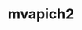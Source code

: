 ---
title: "mvapich2"
layout: cache
categories: [package, develop]
meta: {"versions": ["2.3.7", "2.3.7-1"], "compilers": ["gcc@=7.3.1", "gcc@=7.5.0"], "oss": ["amzn2", "ubuntu18.04"], "platforms": ["linux"], "targets": ["ivybridge", "x86_64", "x86_64_v3"], "stacks": ["ml-linux-x86_64-rocm", "radiuss", "root"], "num_specs": 71, "num_specs_by_stack": {"root": 71, "ml-linux-x86_64-rocm": 4, "radiuss": 61}}
spec_details: [{"hash": "uergfnvrpah6cvix33mumsnvdb5s2klm", "compiler": "gcc@=7.3.1", "versions": ["2.3.7"], "os": "amzn2", "platform": "linux", "target": "ivybridge", "variants": ["~alloca", "build_system=autotools", "ch3_rank_bits=32", "~cuda", "~debug", "fabrics=mrail", "file_systems=auto", "process_managers=auto", "+regcache", "threads=multiple", "+wrapperrpath"], "stacks": ["root"], "size": "-", "tarball": "https://binaries.spack.io/develop/build_cache/linux-amzn2-ivybridge/gcc-7.3.1/mvapich2-2.3.7/linux-amzn2-ivybridge-gcc-7.3.1-mvapich2-2.3.7-uergfnvrpah6cvix33mumsnvdb5s2klm.spack"}, {"hash": "7o5ypndqat2ze75mcb6q35ba2xvftl7l", "compiler": "gcc@=7.3.1", "versions": ["2.3.7"], "os": "amzn2", "platform": "linux", "target": "ivybridge", "variants": ["~alloca", "build_system=autotools", "ch3_rank_bits=32", "~cuda", "~debug", "fabrics=mrail", "file_systems=auto", "process_managers=auto", "+regcache", "threads=multiple", "+wrapperrpath"], "stacks": ["root"], "size": "-", "tarball": "https://binaries.spack.io/develop/build_cache/linux-amzn2-ivybridge/gcc-7.3.1/mvapich2-2.3.7/linux-amzn2-ivybridge-gcc-7.3.1-mvapich2-2.3.7-7o5ypndqat2ze75mcb6q35ba2xvftl7l.spack"}, {"hash": "m3fvsgqdaossvoylgxwcold5xlu3ln72", "compiler": "gcc@=7.3.1", "versions": ["2.3.7"], "os": "amzn2", "platform": "linux", "target": "x86_64_v3", "variants": ["~alloca", "ch3_rank_bits=32", "~cuda", "~debug", "fabrics=mrail", "file_systems=auto", "process_managers=auto", "+regcache", "threads=multiple", "+wrapperrpath"], "stacks": ["root"], "size": "-", "tarball": "https://binaries.spack.io/develop/build_cache/linux-amzn2-x86_64_v3/gcc-7.3.1/mvapich2-2.3.7/linux-amzn2-x86_64_v3-gcc-7.3.1-mvapich2-2.3.7-m3fvsgqdaossvoylgxwcold5xlu3ln72.spack"}, {"hash": "5jgn47g47bby5fx2lghv2gynjbtp7adn", "compiler": "gcc@=7.3.1", "versions": ["2.3.7"], "os": "amzn2", "platform": "linux", "target": "x86_64_v3", "variants": ["~alloca", "build_system=autotools", "ch3_rank_bits=32", "~cuda", "~debug", "fabrics=mrail", "file_systems=auto", "process_managers=auto", "+regcache", "threads=multiple", "+wrapperrpath"], "stacks": ["root"], "size": "-", "tarball": "https://binaries.spack.io/develop/build_cache/linux-amzn2-x86_64_v3/gcc-7.3.1/mvapich2-2.3.7/linux-amzn2-x86_64_v3-gcc-7.3.1-mvapich2-2.3.7-5jgn47g47bby5fx2lghv2gynjbtp7adn.spack"}, {"hash": "2gnaw6lxgbk6e3kiu32svzkf56nqa7gh", "compiler": "gcc@=7.3.1", "versions": ["2.3.7"], "os": "amzn2", "platform": "linux", "target": "x86_64_v3", "variants": ["~alloca", "build_system=autotools", "ch3_rank_bits=32", "~cuda", "~debug", "fabrics=mrail", "file_systems=auto", "~hwlocv2", "process_managers=auto", "+regcache", "threads=multiple", "+wrapperrpath"], "stacks": ["ml-linux-x86_64-rocm", "root"], "size": "-", "tarball": "https://binaries.spack.io/develop/build_cache/linux-amzn2-x86_64_v3/gcc-7.3.1/mvapich2-2.3.7/linux-amzn2-x86_64_v3-gcc-7.3.1-mvapich2-2.3.7-2gnaw6lxgbk6e3kiu32svzkf56nqa7gh.spack"}, {"hash": "57ow4xggpmnivsk62zqgsoxdwbjqlvzf", "compiler": "gcc@=7.3.1", "versions": ["2.3.7"], "os": "amzn2", "platform": "linux", "target": "x86_64_v3", "variants": ["~alloca", "build_system=autotools", "ch3_rank_bits=32", "~cuda", "~debug", "fabrics=mrail", "file_systems=auto", "process_managers=auto", "+regcache", "threads=multiple", "+wrapperrpath"], "stacks": ["ml-linux-x86_64-rocm", "root"], "size": "-", "tarball": "https://binaries.spack.io/develop/build_cache/linux-amzn2-x86_64_v3/gcc-7.3.1/mvapich2-2.3.7/linux-amzn2-x86_64_v3-gcc-7.3.1-mvapich2-2.3.7-57ow4xggpmnivsk62zqgsoxdwbjqlvzf.spack"}, {"hash": "v6ibvugtjn3jzgr6galf7pmueltv2yg4", "compiler": "gcc@=7.3.1", "versions": ["2.3.7"], "os": "amzn2", "platform": "linux", "target": "x86_64_v3", "variants": ["~alloca", "build_system=autotools", "ch3_rank_bits=32", "~cuda", "~debug", "fabrics=mrail", "file_systems=auto", "process_managers=auto", "+regcache", "threads=multiple", "+wrapperrpath"], "stacks": ["ml-linux-x86_64-rocm", "root"], "size": "-", "tarball": "https://binaries.spack.io/develop/build_cache/linux-amzn2-x86_64_v3/gcc-7.3.1/mvapich2-2.3.7/linux-amzn2-x86_64_v3-gcc-7.3.1-mvapich2-2.3.7-v6ibvugtjn3jzgr6galf7pmueltv2yg4.spack"}, {"hash": "xqkmgrd37ginl42qtoxxg7vlmcfdgl3z", "compiler": "gcc@=7.3.1", "versions": ["2.3.7"], "os": "amzn2", "platform": "linux", "target": "x86_64_v3", "variants": ["~alloca", "build_system=autotools", "ch3_rank_bits=32", "~cuda", "~debug", "fabrics=mrail", "file_systems=auto", "process_managers=auto", "+regcache", "threads=multiple", "+wrapperrpath"], "stacks": ["root"], "size": "-", "tarball": "https://binaries.spack.io/develop/build_cache/linux-amzn2-x86_64_v3/gcc-7.3.1/mvapich2-2.3.7/linux-amzn2-x86_64_v3-gcc-7.3.1-mvapich2-2.3.7-xqkmgrd37ginl42qtoxxg7vlmcfdgl3z.spack"}, {"hash": "ex7udibz42gdin4q3vfcoj7gllhhydll", "compiler": "gcc@=7.3.1", "versions": ["2.3.7"], "os": "amzn2", "platform": "linux", "target": "x86_64_v3", "variants": ["~alloca", "build_system=autotools", "ch3_rank_bits=32", "~cuda", "~debug", "fabrics=mrail", "file_systems=auto", "process_managers=auto", "+regcache", "threads=multiple", "+wrapperrpath"], "stacks": ["ml-linux-x86_64-rocm", "root"], "size": "-", "tarball": "https://binaries.spack.io/develop/build_cache/linux-amzn2-x86_64_v3/gcc-7.3.1/mvapich2-2.3.7/linux-amzn2-x86_64_v3-gcc-7.3.1-mvapich2-2.3.7-ex7udibz42gdin4q3vfcoj7gllhhydll.spack"}, {"hash": "vp5pwki353r7icvbur66x4hjtnpoursj", "compiler": "gcc@=7.3.1", "versions": ["2.3.7"], "os": "amzn2", "platform": "linux", "target": "x86_64_v3", "variants": ["~alloca", "build_system=autotools", "ch3_rank_bits=32", "~cuda", "~debug", "fabrics=mrail", "file_systems=auto", "process_managers=auto", "+regcache", "threads=multiple", "+wrapperrpath"], "stacks": ["root"], "size": "-", "tarball": "https://binaries.spack.io/develop/build_cache/linux-amzn2-x86_64_v3/gcc-7.3.1/mvapich2-2.3.7/linux-amzn2-x86_64_v3-gcc-7.3.1-mvapich2-2.3.7-vp5pwki353r7icvbur66x4hjtnpoursj.spack"}, {"hash": "tqpzqdwpjhv53axu4y3lc6qrbg5wjigl", "compiler": "gcc@=7.5.0", "versions": ["2.3.7"], "os": "ubuntu18.04", "platform": "linux", "target": "x86_64", "variants": ["~alloca", "ch3_rank_bits=32", "~cuda", "~debug", "fabrics=mrail", "file_systems=auto", "process_managers=auto", "+regcache", "threads=multiple", "+wrapperrpath"], "stacks": ["root", "radiuss"], "size": "-", "tarball": "https://binaries.spack.io/develop/build_cache/linux-ubuntu18.04-x86_64/gcc-7.5.0/mvapich2-2.3.7/linux-ubuntu18.04-x86_64-gcc-7.5.0-mvapich2-2.3.7-tqpzqdwpjhv53axu4y3lc6qrbg5wjigl.spack"}, {"hash": "447mtqriokstoc7twz3l4ut2wlho32lv", "compiler": "gcc@=7.5.0", "versions": ["2.3.7"], "os": "ubuntu18.04", "platform": "linux", "target": "x86_64", "variants": ["~alloca", "ch3_rank_bits=32", "~cuda", "~debug", "fabrics=mrail", "file_systems=auto", "process_managers=auto", "+regcache", "threads=multiple", "+wrapperrpath"], "stacks": ["root", "radiuss"], "size": "-", "tarball": "https://binaries.spack.io/develop/build_cache/linux-ubuntu18.04-x86_64/gcc-7.5.0/mvapich2-2.3.7/linux-ubuntu18.04-x86_64-gcc-7.5.0-mvapich2-2.3.7-447mtqriokstoc7twz3l4ut2wlho32lv.spack"}, {"hash": "4doruqvdlszuvommvgtzrbslerms64u2", "compiler": "gcc@=7.5.0", "versions": ["2.3.7"], "os": "ubuntu18.04", "platform": "linux", "target": "x86_64", "variants": ["~alloca", "ch3_rank_bits=32", "~cuda", "~debug", "fabrics=mrail", "file_systems=auto", "process_managers=auto", "+regcache", "threads=multiple", "+wrapperrpath"], "stacks": ["root", "radiuss"], "size": "-", "tarball": "https://binaries.spack.io/develop/build_cache/linux-ubuntu18.04-x86_64/gcc-7.5.0/mvapich2-2.3.7/linux-ubuntu18.04-x86_64-gcc-7.5.0-mvapich2-2.3.7-4doruqvdlszuvommvgtzrbslerms64u2.spack"}, {"hash": "v3xwacldkpakf3kzbstdmhqh6nifvfhk", "compiler": "gcc@=7.5.0", "versions": ["2.3.7"], "os": "ubuntu18.04", "platform": "linux", "target": "x86_64", "variants": ["~alloca", "ch3_rank_bits=32", "~cuda", "~debug", "fabrics=mrail", "file_systems=auto", "process_managers=auto", "+regcache", "threads=multiple", "+wrapperrpath"], "stacks": ["root", "radiuss"], "size": "-", "tarball": "https://binaries.spack.io/develop/build_cache/linux-ubuntu18.04-x86_64/gcc-7.5.0/mvapich2-2.3.7/linux-ubuntu18.04-x86_64-gcc-7.5.0-mvapich2-2.3.7-v3xwacldkpakf3kzbstdmhqh6nifvfhk.spack"}, {"hash": "dkbrizzwm27u6z3uop24waoumgogvapr", "compiler": "gcc@=7.5.0", "versions": ["2.3.7"], "os": "ubuntu18.04", "platform": "linux", "target": "x86_64", "variants": ["~alloca", "ch3_rank_bits=32", "~cuda", "~debug", "fabrics=mrail", "file_systems=auto", "process_managers=auto", "+regcache", "threads=multiple", "+wrapperrpath"], "stacks": ["root", "radiuss"], "size": "-", "tarball": "https://binaries.spack.io/develop/build_cache/linux-ubuntu18.04-x86_64/gcc-7.5.0/mvapich2-2.3.7/linux-ubuntu18.04-x86_64-gcc-7.5.0-mvapich2-2.3.7-dkbrizzwm27u6z3uop24waoumgogvapr.spack"}, {"hash": "44eo23tuabxv74nbfb5qqmhgugscqnaa", "compiler": "gcc@=7.5.0", "versions": ["2.3.7"], "os": "ubuntu18.04", "platform": "linux", "target": "x86_64", "variants": ["~alloca", "ch3_rank_bits=32", "~cuda", "~debug", "fabrics=mrail", "file_systems=auto", "process_managers=auto", "+regcache", "threads=multiple", "+wrapperrpath"], "stacks": ["root", "radiuss"], "size": "-", "tarball": "https://binaries.spack.io/develop/build_cache/linux-ubuntu18.04-x86_64/gcc-7.5.0/mvapich2-2.3.7/linux-ubuntu18.04-x86_64-gcc-7.5.0-mvapich2-2.3.7-44eo23tuabxv74nbfb5qqmhgugscqnaa.spack"}, {"hash": "yccxhkwjtmgbvfyrtl3fw6o46kcnx3yr", "compiler": "gcc@=7.5.0", "versions": ["2.3.7"], "os": "ubuntu18.04", "platform": "linux", "target": "x86_64", "variants": ["~alloca", "ch3_rank_bits=32", "~cuda", "~debug", "fabrics=mrail", "file_systems=auto", "process_managers=auto", "+regcache", "threads=multiple", "+wrapperrpath"], "stacks": ["root", "radiuss"], "size": "-", "tarball": "https://binaries.spack.io/develop/build_cache/linux-ubuntu18.04-x86_64/gcc-7.5.0/mvapich2-2.3.7/linux-ubuntu18.04-x86_64-gcc-7.5.0-mvapich2-2.3.7-yccxhkwjtmgbvfyrtl3fw6o46kcnx3yr.spack"}, {"hash": "rzqhjzasacvwnacsoqh7tvc7fvera5oh", "compiler": "gcc@=7.5.0", "versions": ["2.3.7"], "os": "ubuntu18.04", "platform": "linux", "target": "x86_64", "variants": ["~alloca", "ch3_rank_bits=32", "~cuda", "~debug", "fabrics=mrail", "file_systems=auto", "process_managers=auto", "+regcache", "threads=multiple", "+wrapperrpath"], "stacks": ["root", "radiuss"], "size": "-", "tarball": "https://binaries.spack.io/develop/build_cache/linux-ubuntu18.04-x86_64/gcc-7.5.0/mvapich2-2.3.7/linux-ubuntu18.04-x86_64-gcc-7.5.0-mvapich2-2.3.7-rzqhjzasacvwnacsoqh7tvc7fvera5oh.spack"}, {"hash": "molgagumbntlrnb6hdhwvpvdx7m3o7o2", "compiler": "gcc@=7.5.0", "versions": ["2.3.7"], "os": "ubuntu18.04", "platform": "linux", "target": "x86_64", "variants": ["~alloca", "ch3_rank_bits=32", "~cuda", "~debug", "fabrics=mrail", "file_systems=auto", "process_managers=auto", "+regcache", "threads=multiple", "+wrapperrpath"], "stacks": ["root", "radiuss"], "size": "-", "tarball": "https://binaries.spack.io/develop/build_cache/linux-ubuntu18.04-x86_64/gcc-7.5.0/mvapich2-2.3.7/linux-ubuntu18.04-x86_64-gcc-7.5.0-mvapich2-2.3.7-molgagumbntlrnb6hdhwvpvdx7m3o7o2.spack"}, {"hash": "urfpprtuynureui227bch6gickstjaif", "compiler": "gcc@=7.5.0", "versions": ["2.3.7"], "os": "ubuntu18.04", "platform": "linux", "target": "x86_64", "variants": ["~alloca", "ch3_rank_bits=32", "~cuda", "~debug", "fabrics=mrail", "file_systems=auto", "process_managers=auto", "+regcache", "threads=multiple", "+wrapperrpath"], "stacks": ["root", "radiuss"], "size": "-", "tarball": "https://binaries.spack.io/develop/build_cache/linux-ubuntu18.04-x86_64/gcc-7.5.0/mvapich2-2.3.7/linux-ubuntu18.04-x86_64-gcc-7.5.0-mvapich2-2.3.7-urfpprtuynureui227bch6gickstjaif.spack"}, {"hash": "4qpxcxzlg74dpfxec64qpdjpd3xidepq", "compiler": "gcc@=7.5.0", "versions": ["2.3.7"], "os": "ubuntu18.04", "platform": "linux", "target": "x86_64", "variants": ["~alloca", "build_system=autotools", "ch3_rank_bits=32", "~cuda", "~debug", "fabrics=mrail", "file_systems=auto", "process_managers=auto", "+regcache", "threads=multiple", "+wrapperrpath"], "stacks": ["root", "radiuss"], "size": "-", "tarball": "https://binaries.spack.io/develop/build_cache/linux-ubuntu18.04-x86_64/gcc-7.5.0/mvapich2-2.3.7/linux-ubuntu18.04-x86_64-gcc-7.5.0-mvapich2-2.3.7-4qpxcxzlg74dpfxec64qpdjpd3xidepq.spack"}, {"hash": "atm5qzmcbtfuv2nbqzlrgqk2roud5xz6", "compiler": "gcc@=7.5.0", "versions": ["2.3.7"], "os": "ubuntu18.04", "platform": "linux", "target": "x86_64", "variants": ["~alloca", "ch3_rank_bits=32", "~cuda", "~debug", "fabrics=mrail", "file_systems=auto", "process_managers=auto", "+regcache", "threads=multiple", "+wrapperrpath"], "stacks": ["root", "radiuss"], "size": "-", "tarball": "https://binaries.spack.io/develop/build_cache/linux-ubuntu18.04-x86_64/gcc-7.5.0/mvapich2-2.3.7/linux-ubuntu18.04-x86_64-gcc-7.5.0-mvapich2-2.3.7-atm5qzmcbtfuv2nbqzlrgqk2roud5xz6.spack"}, {"hash": "kydu3h35hiz2revtkrnz5zlhmibcod2c", "compiler": "gcc@=7.5.0", "versions": ["2.3.7"], "os": "ubuntu18.04", "platform": "linux", "target": "x86_64", "variants": ["~alloca", "ch3_rank_bits=32", "~cuda", "~debug", "fabrics=mrail", "file_systems=auto", "process_managers=auto", "+regcache", "threads=multiple", "+wrapperrpath"], "stacks": ["root", "radiuss"], "size": "-", "tarball": "https://binaries.spack.io/develop/build_cache/linux-ubuntu18.04-x86_64/gcc-7.5.0/mvapich2-2.3.7/linux-ubuntu18.04-x86_64-gcc-7.5.0-mvapich2-2.3.7-kydu3h35hiz2revtkrnz5zlhmibcod2c.spack"}, {"hash": "dumta7ozxeb5lxx6hbl56lyvsaiuzsvv", "compiler": "gcc@=7.5.0", "versions": ["2.3.7"], "os": "ubuntu18.04", "platform": "linux", "target": "x86_64", "variants": ["~alloca", "ch3_rank_bits=32", "~cuda", "~debug", "fabrics=mrail", "file_systems=auto", "process_managers=auto", "+regcache", "threads=multiple", "+wrapperrpath"], "stacks": ["root", "radiuss"], "size": "-", "tarball": "https://binaries.spack.io/develop/build_cache/linux-ubuntu18.04-x86_64/gcc-7.5.0/mvapich2-2.3.7/linux-ubuntu18.04-x86_64-gcc-7.5.0-mvapich2-2.3.7-dumta7ozxeb5lxx6hbl56lyvsaiuzsvv.spack"}, {"hash": "33qnhjg6qdelcksxhjhxrkocflzsh7o3", "compiler": "gcc@=7.5.0", "versions": ["2.3.7"], "os": "ubuntu18.04", "platform": "linux", "target": "x86_64", "variants": ["~alloca", "ch3_rank_bits=32", "~cuda", "~debug", "fabrics=mrail", "file_systems=auto", "process_managers=auto", "+regcache", "threads=multiple", "+wrapperrpath"], "stacks": ["root", "radiuss"], "size": "-", "tarball": "https://binaries.spack.io/develop/build_cache/linux-ubuntu18.04-x86_64/gcc-7.5.0/mvapich2-2.3.7/linux-ubuntu18.04-x86_64-gcc-7.5.0-mvapich2-2.3.7-33qnhjg6qdelcksxhjhxrkocflzsh7o3.spack"}, {"hash": "ezq6rao4epbcsdk7ilcykvw3pnu4xhfm", "compiler": "gcc@=7.5.0", "versions": ["2.3.7"], "os": "ubuntu18.04", "platform": "linux", "target": "x86_64", "variants": ["~alloca", "ch3_rank_bits=32", "~cuda", "~debug", "fabrics=mrail", "file_systems=auto", "process_managers=auto", "+regcache", "threads=multiple", "+wrapperrpath"], "stacks": ["root", "radiuss"], "size": "-", "tarball": "https://binaries.spack.io/develop/build_cache/linux-ubuntu18.04-x86_64/gcc-7.5.0/mvapich2-2.3.7/linux-ubuntu18.04-x86_64-gcc-7.5.0-mvapich2-2.3.7-ezq6rao4epbcsdk7ilcykvw3pnu4xhfm.spack"}, {"hash": "w3qr5ytyt7zeh32b2otgggiuzeimwsno", "compiler": "gcc@=7.5.0", "versions": ["2.3.7"], "os": "ubuntu18.04", "platform": "linux", "target": "x86_64", "variants": ["~alloca", "ch3_rank_bits=32", "~cuda", "~debug", "fabrics=mrail", "file_systems=auto", "process_managers=auto", "+regcache", "threads=multiple", "+wrapperrpath"], "stacks": ["root", "radiuss"], "size": "-", "tarball": "https://binaries.spack.io/develop/build_cache/linux-ubuntu18.04-x86_64/gcc-7.5.0/mvapich2-2.3.7/linux-ubuntu18.04-x86_64-gcc-7.5.0-mvapich2-2.3.7-w3qr5ytyt7zeh32b2otgggiuzeimwsno.spack"}, {"hash": "6hzanvom5l6ddv44w3ljez2ph5fxb4fm", "compiler": "gcc@=7.5.0", "versions": ["2.3.7"], "os": "ubuntu18.04", "platform": "linux", "target": "x86_64", "variants": ["~alloca", "ch3_rank_bits=32", "~cuda", "~debug", "fabrics=mrail", "file_systems=auto", "process_managers=auto", "+regcache", "threads=multiple", "+wrapperrpath"], "stacks": ["root", "radiuss"], "size": "-", "tarball": "https://binaries.spack.io/develop/build_cache/linux-ubuntu18.04-x86_64/gcc-7.5.0/mvapich2-2.3.7/linux-ubuntu18.04-x86_64-gcc-7.5.0-mvapich2-2.3.7-6hzanvom5l6ddv44w3ljez2ph5fxb4fm.spack"}, {"hash": "ool56tqfo2gskgkcux7xkhahce7ekpk2", "compiler": "gcc@=7.5.0", "versions": ["2.3.7"], "os": "ubuntu18.04", "platform": "linux", "target": "x86_64", "variants": ["~alloca", "ch3_rank_bits=32", "~cuda", "~debug", "fabrics=mrail", "file_systems=auto", "process_managers=auto", "+regcache", "threads=multiple", "+wrapperrpath"], "stacks": ["root", "radiuss"], "size": "-", "tarball": "https://binaries.spack.io/develop/build_cache/linux-ubuntu18.04-x86_64/gcc-7.5.0/mvapich2-2.3.7/linux-ubuntu18.04-x86_64-gcc-7.5.0-mvapich2-2.3.7-ool56tqfo2gskgkcux7xkhahce7ekpk2.spack"}, {"hash": "iidyienf3xmxd6y3modcj2fu4xbwjer2", "compiler": "gcc@=7.5.0", "versions": ["2.3.7"], "os": "ubuntu18.04", "platform": "linux", "target": "x86_64", "variants": ["~alloca", "ch3_rank_bits=32", "~cuda", "~debug", "fabrics=mrail", "file_systems=auto", "process_managers=auto", "+regcache", "threads=multiple", "+wrapperrpath"], "stacks": ["root", "radiuss"], "size": "-", "tarball": "https://binaries.spack.io/develop/build_cache/linux-ubuntu18.04-x86_64/gcc-7.5.0/mvapich2-2.3.7/linux-ubuntu18.04-x86_64-gcc-7.5.0-mvapich2-2.3.7-iidyienf3xmxd6y3modcj2fu4xbwjer2.spack"}, {"hash": "ultealr3i7pelwlx26hehxbwznam4sa2", "compiler": "gcc@=7.5.0", "versions": ["2.3.7"], "os": "ubuntu18.04", "platform": "linux", "target": "x86_64", "variants": ["~alloca", "build_system=autotools", "ch3_rank_bits=32", "~cuda", "~debug", "fabrics=mrail", "file_systems=auto", "process_managers=auto", "+regcache", "threads=multiple", "+wrapperrpath"], "stacks": ["root", "radiuss"], "size": "-", "tarball": "https://binaries.spack.io/develop/build_cache/linux-ubuntu18.04-x86_64/gcc-7.5.0/mvapich2-2.3.7/linux-ubuntu18.04-x86_64-gcc-7.5.0-mvapich2-2.3.7-ultealr3i7pelwlx26hehxbwznam4sa2.spack"}, {"hash": "wvkoiqfff7wahaq4hvevpnlcl2m45ttg", "compiler": "gcc@=7.5.0", "versions": ["2.3.7"], "os": "ubuntu18.04", "platform": "linux", "target": "x86_64", "variants": ["~alloca", "build_system=autotools", "ch3_rank_bits=32", "~cuda", "~debug", "fabrics=mrail", "file_systems=auto", "process_managers=auto", "+regcache", "threads=multiple", "+wrapperrpath"], "stacks": ["root", "radiuss"], "size": "-", "tarball": "https://binaries.spack.io/develop/build_cache/linux-ubuntu18.04-x86_64/gcc-7.5.0/mvapich2-2.3.7/linux-ubuntu18.04-x86_64-gcc-7.5.0-mvapich2-2.3.7-wvkoiqfff7wahaq4hvevpnlcl2m45ttg.spack"}, {"hash": "kbateed4a5s4l7hb6go6q5ncntgckyag", "compiler": "gcc@=7.5.0", "versions": ["2.3.7"], "os": "ubuntu18.04", "platform": "linux", "target": "x86_64", "variants": ["~alloca", "ch3_rank_bits=32", "~cuda", "~debug", "fabrics=mrail", "file_systems=auto", "process_managers=auto", "+regcache", "threads=multiple", "+wrapperrpath"], "stacks": ["root", "radiuss"], "size": "-", "tarball": "https://binaries.spack.io/develop/build_cache/linux-ubuntu18.04-x86_64/gcc-7.5.0/mvapich2-2.3.7/linux-ubuntu18.04-x86_64-gcc-7.5.0-mvapich2-2.3.7-kbateed4a5s4l7hb6go6q5ncntgckyag.spack"}, {"hash": "7exnnt6t7qjy5fhggzkntkohasbjdh7w", "compiler": "gcc@=7.5.0", "versions": ["2.3.7"], "os": "ubuntu18.04", "platform": "linux", "target": "x86_64", "variants": ["~alloca", "build_system=autotools", "ch3_rank_bits=32", "~cuda", "~debug", "fabrics=mrail", "file_systems=auto", "~hwlocv2", "process_managers=auto", "+regcache", "threads=multiple", "+wrapperrpath"], "stacks": ["root", "radiuss"], "size": "-", "tarball": "https://binaries.spack.io/develop/build_cache/linux-ubuntu18.04-x86_64/gcc-7.5.0/mvapich2-2.3.7/linux-ubuntu18.04-x86_64-gcc-7.5.0-mvapich2-2.3.7-7exnnt6t7qjy5fhggzkntkohasbjdh7w.spack"}, {"hash": "pshetuoju5ozdpzodbrgz243rfhf77eo", "compiler": "gcc@=7.5.0", "versions": ["2.3.7"], "os": "ubuntu18.04", "platform": "linux", "target": "x86_64", "variants": ["~alloca", "ch3_rank_bits=32", "~cuda", "~debug", "fabrics=mrail", "file_systems=auto", "process_managers=auto", "+regcache", "threads=multiple", "+wrapperrpath"], "stacks": ["root", "radiuss"], "size": "-", "tarball": "https://binaries.spack.io/develop/build_cache/linux-ubuntu18.04-x86_64/gcc-7.5.0/mvapich2-2.3.7/linux-ubuntu18.04-x86_64-gcc-7.5.0-mvapich2-2.3.7-pshetuoju5ozdpzodbrgz243rfhf77eo.spack"}, {"hash": "hpl5mhk7xl36cyh6up4v4io6lbbslame", "compiler": "gcc@=7.5.0", "versions": ["2.3.7"], "os": "ubuntu18.04", "platform": "linux", "target": "x86_64", "variants": ["~alloca", "ch3_rank_bits=32", "~cuda", "~debug", "fabrics=mrail", "file_systems=auto", "process_managers=auto", "+regcache", "threads=multiple", "+wrapperrpath"], "stacks": ["root", "radiuss"], "size": "-", "tarball": "https://binaries.spack.io/develop/build_cache/linux-ubuntu18.04-x86_64/gcc-7.5.0/mvapich2-2.3.7/linux-ubuntu18.04-x86_64-gcc-7.5.0-mvapich2-2.3.7-hpl5mhk7xl36cyh6up4v4io6lbbslame.spack"}, {"hash": "dkdnfdb4q7v6jhi7vy2cd7qgtitunly2", "compiler": "gcc@=7.5.0", "versions": ["2.3.7"], "os": "ubuntu18.04", "platform": "linux", "target": "x86_64", "variants": ["~alloca", "ch3_rank_bits=32", "~cuda", "~debug", "fabrics=mrail", "file_systems=auto", "process_managers=auto", "+regcache", "threads=multiple", "+wrapperrpath"], "stacks": ["root", "radiuss"], "size": "-", "tarball": "https://binaries.spack.io/develop/build_cache/linux-ubuntu18.04-x86_64/gcc-7.5.0/mvapich2-2.3.7/linux-ubuntu18.04-x86_64-gcc-7.5.0-mvapich2-2.3.7-dkdnfdb4q7v6jhi7vy2cd7qgtitunly2.spack"}, {"hash": "bj6iz4tac7ip4judh5qeg3abnkxdm7az", "compiler": "gcc@=7.5.0", "versions": ["2.3.7"], "os": "ubuntu18.04", "platform": "linux", "target": "x86_64", "variants": ["~alloca", "ch3_rank_bits=32", "~cuda", "~debug", "fabrics=mrail", "file_systems=auto", "process_managers=auto", "+regcache", "threads=multiple", "+wrapperrpath"], "stacks": ["root", "radiuss"], "size": "-", "tarball": "https://binaries.spack.io/develop/build_cache/linux-ubuntu18.04-x86_64/gcc-7.5.0/mvapich2-2.3.7/linux-ubuntu18.04-x86_64-gcc-7.5.0-mvapich2-2.3.7-bj6iz4tac7ip4judh5qeg3abnkxdm7az.spack"}, {"hash": "7u2hd24idlfi7uhhq4qdeh4ourzo73co", "compiler": "gcc@=7.5.0", "versions": ["2.3.7"], "os": "ubuntu18.04", "platform": "linux", "target": "x86_64", "variants": ["~alloca", "ch3_rank_bits=32", "~cuda", "~debug", "fabrics=mrail", "file_systems=auto", "process_managers=auto", "+regcache", "threads=multiple", "+wrapperrpath"], "stacks": ["root", "radiuss"], "size": "-", "tarball": "https://binaries.spack.io/develop/build_cache/linux-ubuntu18.04-x86_64/gcc-7.5.0/mvapich2-2.3.7/linux-ubuntu18.04-x86_64-gcc-7.5.0-mvapich2-2.3.7-7u2hd24idlfi7uhhq4qdeh4ourzo73co.spack"}, {"hash": "xld2nxdcnsgihph5r35i3pghpbogag6l", "compiler": "gcc@=7.5.0", "versions": ["2.3.7"], "os": "ubuntu18.04", "platform": "linux", "target": "x86_64", "variants": ["~alloca", "ch3_rank_bits=32", "~cuda", "~debug", "fabrics=mrail", "file_systems=auto", "process_managers=auto", "+regcache", "threads=multiple", "+wrapperrpath"], "stacks": ["root", "radiuss"], "size": "-", "tarball": "https://binaries.spack.io/develop/build_cache/linux-ubuntu18.04-x86_64/gcc-7.5.0/mvapich2-2.3.7/linux-ubuntu18.04-x86_64-gcc-7.5.0-mvapich2-2.3.7-xld2nxdcnsgihph5r35i3pghpbogag6l.spack"}, {"hash": "d2idzkpl2ibz2fsqxydmqo5s5vl45nwy", "compiler": "gcc@=7.5.0", "versions": ["2.3.7"], "os": "ubuntu18.04", "platform": "linux", "target": "x86_64", "variants": ["~alloca", "ch3_rank_bits=32", "~cuda", "~debug", "fabrics=mrail", "file_systems=auto", "process_managers=auto", "+regcache", "threads=multiple", "+wrapperrpath"], "stacks": ["root", "radiuss"], "size": "-", "tarball": "https://binaries.spack.io/develop/build_cache/linux-ubuntu18.04-x86_64/gcc-7.5.0/mvapich2-2.3.7/linux-ubuntu18.04-x86_64-gcc-7.5.0-mvapich2-2.3.7-d2idzkpl2ibz2fsqxydmqo5s5vl45nwy.spack"}, {"hash": "55kg2rh6a5n56hwwwym3lz2eb255jslv", "compiler": "gcc@=7.5.0", "versions": ["2.3.7"], "os": "ubuntu18.04", "platform": "linux", "target": "x86_64", "variants": ["~alloca", "ch3_rank_bits=32", "~cuda", "~debug", "fabrics=mrail", "file_systems=auto", "process_managers=auto", "+regcache", "threads=multiple", "+wrapperrpath"], "stacks": ["root", "radiuss"], "size": "-", "tarball": "https://binaries.spack.io/develop/build_cache/linux-ubuntu18.04-x86_64/gcc-7.5.0/mvapich2-2.3.7/linux-ubuntu18.04-x86_64-gcc-7.5.0-mvapich2-2.3.7-55kg2rh6a5n56hwwwym3lz2eb255jslv.spack"}, {"hash": "meppitoufpzm25oday2g4jyy4swnco5m", "compiler": "gcc@=7.5.0", "versions": ["2.3.7"], "os": "ubuntu18.04", "platform": "linux", "target": "x86_64", "variants": ["~alloca", "ch3_rank_bits=32", "~cuda", "~debug", "fabrics=mrail", "file_systems=auto", "process_managers=auto", "+regcache", "threads=multiple", "+wrapperrpath"], "stacks": ["root", "radiuss"], "size": "-", "tarball": "https://binaries.spack.io/develop/build_cache/linux-ubuntu18.04-x86_64/gcc-7.5.0/mvapich2-2.3.7/linux-ubuntu18.04-x86_64-gcc-7.5.0-mvapich2-2.3.7-meppitoufpzm25oday2g4jyy4swnco5m.spack"}, {"hash": "2tijxfvygy4r6bka3cbwhujlwgrghlut", "compiler": "gcc@=7.5.0", "versions": ["2.3.7"], "os": "ubuntu18.04", "platform": "linux", "target": "x86_64", "variants": ["~alloca", "ch3_rank_bits=32", "~cuda", "~debug", "fabrics=mrail", "file_systems=auto", "process_managers=auto", "+regcache", "threads=multiple", "+wrapperrpath"], "stacks": ["root", "radiuss"], "size": "-", "tarball": "https://binaries.spack.io/develop/build_cache/linux-ubuntu18.04-x86_64/gcc-7.5.0/mvapich2-2.3.7/linux-ubuntu18.04-x86_64-gcc-7.5.0-mvapich2-2.3.7-2tijxfvygy4r6bka3cbwhujlwgrghlut.spack"}, {"hash": "pugyexitdig37u37wghoswehgwsd5avn", "compiler": "gcc@=7.5.0", "versions": ["2.3.7"], "os": "ubuntu18.04", "platform": "linux", "target": "x86_64", "variants": ["~alloca", "ch3_rank_bits=32", "~cuda", "~debug", "fabrics=mrail", "file_systems=auto", "process_managers=auto", "+regcache", "threads=multiple", "+wrapperrpath"], "stacks": ["root", "radiuss"], "size": "-", "tarball": "https://binaries.spack.io/develop/build_cache/linux-ubuntu18.04-x86_64/gcc-7.5.0/mvapich2-2.3.7/linux-ubuntu18.04-x86_64-gcc-7.5.0-mvapich2-2.3.7-pugyexitdig37u37wghoswehgwsd5avn.spack"}, {"hash": "ft5e7ja3uesxg65llbmlmy5oy3uaefus", "compiler": "gcc@=7.5.0", "versions": ["2.3.7"], "os": "ubuntu18.04", "platform": "linux", "target": "x86_64", "variants": ["~alloca", "build_system=autotools", "ch3_rank_bits=32", "~cuda", "~debug", "fabrics=mrail", "file_systems=auto", "process_managers=auto", "+regcache", "threads=multiple", "+wrapperrpath"], "stacks": ["root", "radiuss"], "size": "-", "tarball": "https://binaries.spack.io/develop/build_cache/linux-ubuntu18.04-x86_64/gcc-7.5.0/mvapich2-2.3.7/linux-ubuntu18.04-x86_64-gcc-7.5.0-mvapich2-2.3.7-ft5e7ja3uesxg65llbmlmy5oy3uaefus.spack"}, {"hash": "ynzz67cinrf6bnsecl7jg47v6senjokj", "compiler": "gcc@=7.5.0", "versions": ["2.3.7"], "os": "ubuntu18.04", "platform": "linux", "target": "x86_64", "variants": ["~alloca", "ch3_rank_bits=32", "~cuda", "~debug", "fabrics=mrail", "file_systems=auto", "process_managers=auto", "+regcache", "threads=multiple", "+wrapperrpath"], "stacks": ["root", "radiuss"], "size": "-", "tarball": "https://binaries.spack.io/develop/build_cache/linux-ubuntu18.04-x86_64/gcc-7.5.0/mvapich2-2.3.7/linux-ubuntu18.04-x86_64-gcc-7.5.0-mvapich2-2.3.7-ynzz67cinrf6bnsecl7jg47v6senjokj.spack"}, {"hash": "ti6ggjckkamdo7ltmx2nrnryrrfdgcfl", "compiler": "gcc@=7.5.0", "versions": ["2.3.7"], "os": "ubuntu18.04", "platform": "linux", "target": "x86_64", "variants": ["~alloca", "build_system=autotools", "ch3_rank_bits=32", "~cuda", "~debug", "fabrics=mrail", "file_systems=auto", "process_managers=auto", "+regcache", "threads=multiple", "+wrapperrpath"], "stacks": ["root", "radiuss"], "size": "-", "tarball": "https://binaries.spack.io/develop/build_cache/linux-ubuntu18.04-x86_64/gcc-7.5.0/mvapich2-2.3.7/linux-ubuntu18.04-x86_64-gcc-7.5.0-mvapich2-2.3.7-ti6ggjckkamdo7ltmx2nrnryrrfdgcfl.spack"}, {"hash": "62garv62mgsx73f5ff5nyo577pxnt47j", "compiler": "gcc@=7.5.0", "versions": ["2.3.7"], "os": "ubuntu18.04", "platform": "linux", "target": "x86_64", "variants": ["~alloca", "ch3_rank_bits=32", "~cuda", "~debug", "fabrics=mrail", "file_systems=auto", "process_managers=auto", "+regcache", "threads=multiple", "+wrapperrpath"], "stacks": ["root", "radiuss"], "size": "-", "tarball": "https://binaries.spack.io/develop/build_cache/linux-ubuntu18.04-x86_64/gcc-7.5.0/mvapich2-2.3.7/linux-ubuntu18.04-x86_64-gcc-7.5.0-mvapich2-2.3.7-62garv62mgsx73f5ff5nyo577pxnt47j.spack"}, {"hash": "axuiocgit4iqzgywtyd6sdqfuqylwpy5", "compiler": "gcc@=7.5.0", "versions": ["2.3.7"], "os": "ubuntu18.04", "platform": "linux", "target": "x86_64", "variants": ["~alloca", "ch3_rank_bits=32", "~cuda", "~debug", "fabrics=mrail", "file_systems=auto", "process_managers=auto", "+regcache", "threads=multiple", "+wrapperrpath"], "stacks": ["root", "radiuss"], "size": "-", "tarball": "https://binaries.spack.io/develop/build_cache/linux-ubuntu18.04-x86_64/gcc-7.5.0/mvapich2-2.3.7/linux-ubuntu18.04-x86_64-gcc-7.5.0-mvapich2-2.3.7-axuiocgit4iqzgywtyd6sdqfuqylwpy5.spack"}, {"hash": "dktiad7lbayjoqacns6subjgsmmdypps", "compiler": "gcc@=7.5.0", "versions": ["2.3.7"], "os": "ubuntu18.04", "platform": "linux", "target": "x86_64", "variants": ["~alloca", "ch3_rank_bits=32", "~cuda", "~debug", "fabrics=mrail", "file_systems=auto", "process_managers=auto", "+regcache", "threads=multiple", "+wrapperrpath"], "stacks": ["root", "radiuss"], "size": "-", "tarball": "https://binaries.spack.io/develop/build_cache/linux-ubuntu18.04-x86_64/gcc-7.5.0/mvapich2-2.3.7/linux-ubuntu18.04-x86_64-gcc-7.5.0-mvapich2-2.3.7-dktiad7lbayjoqacns6subjgsmmdypps.spack"}, {"hash": "75rm2xmcbm3wpeticnbux2zvnz3br723", "compiler": "gcc@=7.5.0", "versions": ["2.3.7"], "os": "ubuntu18.04", "platform": "linux", "target": "x86_64", "variants": ["~alloca", "ch3_rank_bits=32", "~cuda", "~debug", "fabrics=mrail", "file_systems=auto", "process_managers=auto", "+regcache", "threads=multiple", "+wrapperrpath"], "stacks": ["root", "radiuss"], "size": "-", "tarball": "https://binaries.spack.io/develop/build_cache/linux-ubuntu18.04-x86_64/gcc-7.5.0/mvapich2-2.3.7/linux-ubuntu18.04-x86_64-gcc-7.5.0-mvapich2-2.3.7-75rm2xmcbm3wpeticnbux2zvnz3br723.spack"}, {"hash": "zy6fb2dlzdk2zmkria32kbhwnbcrrp2e", "compiler": "gcc@=7.5.0", "versions": ["2.3.7"], "os": "ubuntu18.04", "platform": "linux", "target": "x86_64", "variants": ["~alloca", "ch3_rank_bits=32", "~cuda", "~debug", "fabrics=mrail", "file_systems=auto", "process_managers=auto", "+regcache", "threads=multiple", "+wrapperrpath"], "stacks": ["root", "radiuss"], "size": "-", "tarball": "https://binaries.spack.io/develop/build_cache/linux-ubuntu18.04-x86_64/gcc-7.5.0/mvapich2-2.3.7/linux-ubuntu18.04-x86_64-gcc-7.5.0-mvapich2-2.3.7-zy6fb2dlzdk2zmkria32kbhwnbcrrp2e.spack"}, {"hash": "wjiy7rj64flvdofwfjqqv5b4dvuaffza", "compiler": "gcc@=7.5.0", "versions": ["2.3.7-1"], "os": "ubuntu18.04", "platform": "linux", "target": "x86_64_v3", "variants": ["~alloca", "build_system=autotools", "ch3_rank_bits=32", "~cuda", "~debug", "fabrics=mrail", "file_systems=auto", "~hwloc_graphics", "~hwlocv2", "patches=750f9f2,d98d8e7", "process_managers=auto", "+regcache", "threads=multiple", "+wrapperrpath"], "stacks": ["root", "radiuss"], "size": "-", "tarball": "https://binaries.spack.io/develop/build_cache/linux-ubuntu18.04-x86_64_v3/gcc-7.5.0/mvapich2-2.3.7-1/linux-ubuntu18.04-x86_64_v3-gcc-7.5.0-mvapich2-2.3.7-1-wjiy7rj64flvdofwfjqqv5b4dvuaffza.spack"}, {"hash": "qvetzjdz3vyxk36rf2pgri4lgxyrto2r", "compiler": "gcc@=7.5.0", "versions": ["2.3.7-1"], "os": "ubuntu18.04", "platform": "linux", "target": "x86_64_v3", "variants": ["~alloca", "build_system=autotools", "ch3_rank_bits=32", "~cuda", "~debug", "fabrics=mrail", "file_systems=auto", "~hwlocv2", "process_managers=auto", "+regcache", "threads=multiple", "+wrapperrpath"], "stacks": ["root", "radiuss"], "size": "-", "tarball": "https://binaries.spack.io/develop/build_cache/linux-ubuntu18.04-x86_64_v3/gcc-7.5.0/mvapich2-2.3.7-1/linux-ubuntu18.04-x86_64_v3-gcc-7.5.0-mvapich2-2.3.7-1-qvetzjdz3vyxk36rf2pgri4lgxyrto2r.spack"}, {"hash": "za5k77wco5i6x7sbmoghtqtlkwwntpzi", "compiler": "gcc@=7.5.0", "versions": ["2.3.7-1"], "os": "ubuntu18.04", "platform": "linux", "target": "x86_64_v3", "variants": ["~alloca", "build_system=autotools", "ch3_rank_bits=32", "~cuda", "~debug", "fabrics=mrail", "file_systems=auto", "~hwloc_graphics", "~hwlocv2", "patches=d98d8e7", "process_managers=auto", "+regcache", "threads=multiple", "+wrapperrpath"], "stacks": ["root", "radiuss"], "size": "-", "tarball": "https://binaries.spack.io/develop/build_cache/linux-ubuntu18.04-x86_64_v3/gcc-7.5.0/mvapich2-2.3.7-1/linux-ubuntu18.04-x86_64_v3-gcc-7.5.0-mvapich2-2.3.7-1-za5k77wco5i6x7sbmoghtqtlkwwntpzi.spack"}, {"hash": "wweawrw6nvy3lelm7epv2p74l5f3wt4c", "compiler": "gcc@=7.5.0", "versions": ["2.3.7-1"], "os": "ubuntu18.04", "platform": "linux", "target": "x86_64_v3", "variants": ["~alloca", "build_system=autotools", "ch3_rank_bits=32", "~cuda", "~debug", "fabrics=mrail", "file_systems=auto", "~hwloc_graphics", "~hwlocv2", "process_managers=auto", "+regcache", "threads=multiple", "+wrapperrpath"], "stacks": ["root", "radiuss"], "size": "-", "tarball": "https://binaries.spack.io/develop/build_cache/linux-ubuntu18.04-x86_64_v3/gcc-7.5.0/mvapich2-2.3.7-1/linux-ubuntu18.04-x86_64_v3-gcc-7.5.0-mvapich2-2.3.7-1-wweawrw6nvy3lelm7epv2p74l5f3wt4c.spack"}, {"hash": "hfnkxslban7zm7eqijnh3d4xfknb5dnx", "compiler": "gcc@=7.5.0", "versions": ["2.3.7-1"], "os": "ubuntu18.04", "platform": "linux", "target": "x86_64_v3", "variants": ["~alloca", "build_system=autotools", "ch3_rank_bits=32", "~cuda", "~debug", "fabrics=mrail", "file_systems=auto", "~hwloc_graphics", "~hwlocv2", "patches=750f9f2,d98d8e7", "process_managers=auto", "+regcache", "threads=multiple", "+wrapperrpath"], "stacks": ["root", "radiuss"], "size": "-", "tarball": "https://binaries.spack.io/develop/build_cache/linux-ubuntu18.04-x86_64_v3/gcc-7.5.0/mvapich2-2.3.7-1/linux-ubuntu18.04-x86_64_v3-gcc-7.5.0-mvapich2-2.3.7-1-hfnkxslban7zm7eqijnh3d4xfknb5dnx.spack"}, {"hash": "5o4p6xtvder52hb4nk3r7qujrlt7ai5w", "compiler": "gcc@=7.5.0", "versions": ["2.3.7"], "os": "ubuntu18.04", "platform": "linux", "target": "x86_64_v3", "variants": ["~alloca", "build_system=autotools", "ch3_rank_bits=32", "~cuda", "~debug", "fabrics=mrail", "file_systems=auto", "~hwlocv2", "process_managers=auto", "+regcache", "threads=multiple", "+wrapperrpath"], "stacks": ["root", "radiuss"], "size": "-", "tarball": "https://binaries.spack.io/develop/build_cache/linux-ubuntu18.04-x86_64_v3/gcc-7.5.0/mvapich2-2.3.7/linux-ubuntu18.04-x86_64_v3-gcc-7.5.0-mvapich2-2.3.7-5o4p6xtvder52hb4nk3r7qujrlt7ai5w.spack"}, {"hash": "3dujzrr4fat65k5wvfxa3yo425llpt62", "compiler": "gcc@=7.5.0", "versions": ["2.3.7"], "os": "ubuntu18.04", "platform": "linux", "target": "x86_64_v3", "variants": ["~alloca", "build_system=autotools", "ch3_rank_bits=32", "~cuda", "~debug", "fabrics=mrail", "file_systems=auto", "~hwlocv2", "process_managers=auto", "+regcache", "threads=multiple", "+wrapperrpath"], "stacks": ["root", "radiuss"], "size": "-", "tarball": "https://binaries.spack.io/develop/build_cache/linux-ubuntu18.04-x86_64_v3/gcc-7.5.0/mvapich2-2.3.7/linux-ubuntu18.04-x86_64_v3-gcc-7.5.0-mvapich2-2.3.7-3dujzrr4fat65k5wvfxa3yo425llpt62.spack"}, {"hash": "3cf3u6prbc33toaglrytmwpeuny3x2a7", "compiler": "gcc@=7.5.0", "versions": ["2.3.7"], "os": "ubuntu18.04", "platform": "linux", "target": "x86_64_v3", "variants": ["~alloca", "build_system=autotools", "ch3_rank_bits=32", "~cuda", "~debug", "fabrics=mrail", "file_systems=auto", "~hwlocv2", "process_managers=auto", "+regcache", "threads=multiple", "+wrapperrpath"], "stacks": ["root", "radiuss"], "size": "-", "tarball": "https://binaries.spack.io/develop/build_cache/linux-ubuntu18.04-x86_64_v3/gcc-7.5.0/mvapich2-2.3.7/linux-ubuntu18.04-x86_64_v3-gcc-7.5.0-mvapich2-2.3.7-3cf3u6prbc33toaglrytmwpeuny3x2a7.spack"}, {"hash": "yby26oyqz67ydsg5u24mtbwy5cpwy4n6", "compiler": "gcc@=7.5.0", "versions": ["2.3.7"], "os": "ubuntu18.04", "platform": "linux", "target": "x86_64_v3", "variants": ["~alloca", "build_system=autotools", "ch3_rank_bits=32", "~cuda", "~debug", "fabrics=mrail", "file_systems=auto", "~hwlocv2", "process_managers=auto", "+regcache", "threads=multiple", "+wrapperrpath"], "stacks": ["root", "radiuss"], "size": "-", "tarball": "https://binaries.spack.io/develop/build_cache/linux-ubuntu18.04-x86_64_v3/gcc-7.5.0/mvapich2-2.3.7/linux-ubuntu18.04-x86_64_v3-gcc-7.5.0-mvapich2-2.3.7-yby26oyqz67ydsg5u24mtbwy5cpwy4n6.spack"}, {"hash": "z26gnyq44dljly7njhd7marzxsvbxxjw", "compiler": "gcc@=7.5.0", "versions": ["2.3.7-1"], "os": "ubuntu18.04", "platform": "linux", "target": "x86_64_v3", "variants": ["~alloca", "build_system=autotools", "ch3_rank_bits=32", "~cuda", "~debug", "fabrics=mrail", "file_systems=auto", "~hwloc_graphics", "~hwlocv2", "patches=750f9f2,d98d8e7", "process_managers=auto", "+regcache", "threads=multiple", "+wrapperrpath"], "stacks": ["root", "radiuss"], "size": "-", "tarball": "https://binaries.spack.io/develop/build_cache/linux-ubuntu18.04-x86_64_v3/gcc-7.5.0/mvapich2-2.3.7-1/linux-ubuntu18.04-x86_64_v3-gcc-7.5.0-mvapich2-2.3.7-1-z26gnyq44dljly7njhd7marzxsvbxxjw.spack"}, {"hash": "dsujjgctvwgvyrnkxfnv2vy4hbkarqwx", "compiler": "gcc@=7.5.0", "versions": ["2.3.7-1"], "os": "ubuntu18.04", "platform": "linux", "target": "x86_64_v3", "variants": ["~alloca", "build_system=autotools", "ch3_rank_bits=32", "~cuda", "~debug", "fabrics=mrail", "file_systems=auto", "~hwloc_graphics", "~hwlocv2", "patches=750f9f2,d98d8e7", "process_managers=auto", "+regcache", "threads=multiple", "+wrapperrpath"], "stacks": ["root", "radiuss"], "size": "-", "tarball": "https://binaries.spack.io/develop/build_cache/linux-ubuntu18.04-x86_64_v3/gcc-7.5.0/mvapich2-2.3.7-1/linux-ubuntu18.04-x86_64_v3-gcc-7.5.0-mvapich2-2.3.7-1-dsujjgctvwgvyrnkxfnv2vy4hbkarqwx.spack"}, {"hash": "xb5zlhh6e2iadtnufukt34nswiip2q4z", "compiler": "gcc@=7.5.0", "versions": ["2.3.7-1"], "os": "ubuntu18.04", "platform": "linux", "target": "x86_64_v3", "variants": ["~alloca", "build_system=autotools", "ch3_rank_bits=32", "~cuda", "~debug", "fabrics=mrail", "file_systems=auto", "~hwloc_graphics", "~hwlocv2", "patches=750f9f2,d98d8e7", "process_managers=auto", "+regcache", "threads=multiple", "+wrapperrpath"], "stacks": ["root", "radiuss"], "size": "-", "tarball": "https://binaries.spack.io/develop/build_cache/linux-ubuntu18.04-x86_64_v3/gcc-7.5.0/mvapich2-2.3.7-1/linux-ubuntu18.04-x86_64_v3-gcc-7.5.0-mvapich2-2.3.7-1-xb5zlhh6e2iadtnufukt34nswiip2q4z.spack"}, {"hash": "fpi7pmdrgrkegr6htowya52vzumfqqjs", "compiler": "gcc@=7.5.0", "versions": ["2.3.7-1"], "os": "ubuntu18.04", "platform": "linux", "target": "x86_64_v3", "variants": ["~alloca", "build_system=autotools", "ch3_rank_bits=32", "~cuda", "~debug", "fabrics=mrail", "file_systems=auto", "~hwloc_graphics", "~hwlocv2", "process_managers=auto", "+regcache", "threads=multiple", "+wrapperrpath"], "stacks": ["root", "radiuss"], "size": "-", "tarball": "https://binaries.spack.io/develop/build_cache/linux-ubuntu18.04-x86_64_v3/gcc-7.5.0/mvapich2-2.3.7-1/linux-ubuntu18.04-x86_64_v3-gcc-7.5.0-mvapich2-2.3.7-1-fpi7pmdrgrkegr6htowya52vzumfqqjs.spack"}, {"hash": "ytvsatapb3u4ms475pojayjeolmot4qm", "compiler": "gcc@=7.5.0", "versions": ["2.3.7-1"], "os": "ubuntu18.04", "platform": "linux", "target": "x86_64_v3", "variants": ["~alloca", "build_system=autotools", "ch3_rank_bits=32", "~cuda", "~debug", "fabrics=mrail", "file_systems=auto", "~hwloc_graphics", "~hwlocv2", "patches=750f9f2,d98d8e7", "process_managers=auto", "+regcache", "threads=multiple", "+wrapperrpath"], "stacks": ["root", "radiuss"], "size": "-", "tarball": "https://binaries.spack.io/develop/build_cache/linux-ubuntu18.04-x86_64_v3/gcc-7.5.0/mvapich2-2.3.7-1/linux-ubuntu18.04-x86_64_v3-gcc-7.5.0-mvapich2-2.3.7-1-ytvsatapb3u4ms475pojayjeolmot4qm.spack"}, {"hash": "3r7avjy24ywqmtornbtdyoj6vk7n23vu", "compiler": "gcc@=7.5.0", "versions": ["2.3.7"], "os": "ubuntu18.04", "platform": "linux", "target": "x86_64_v3", "variants": ["~alloca", "build_system=autotools", "ch3_rank_bits=32", "~cuda", "~debug", "fabrics=mrail", "file_systems=auto", "~hwlocv2", "process_managers=auto", "+regcache", "threads=multiple", "+wrapperrpath"], "stacks": ["root", "radiuss"], "size": "-", "tarball": "https://binaries.spack.io/develop/build_cache/linux-ubuntu18.04-x86_64_v3/gcc-7.5.0/mvapich2-2.3.7/linux-ubuntu18.04-x86_64_v3-gcc-7.5.0-mvapich2-2.3.7-3r7avjy24ywqmtornbtdyoj6vk7n23vu.spack"}, {"hash": "3vufpea57w2wltkmwhnt4lk3eig7ixlv", "compiler": "gcc@=7.5.0", "versions": ["2.3.7-1"], "os": "ubuntu18.04", "platform": "linux", "target": "x86_64_v3", "variants": ["~alloca", "build_system=autotools", "ch3_rank_bits=32", "~cuda", "~debug", "fabrics=mrail", "file_systems=auto", "~hwloc_graphics", "~hwlocv2", "patches=750f9f2,d98d8e7", "process_managers=auto", "+regcache", "threads=multiple", "+wrapperrpath"], "stacks": ["root", "radiuss"], "size": "-", "tarball": "https://binaries.spack.io/develop/build_cache/linux-ubuntu18.04-x86_64_v3/gcc-7.5.0/mvapich2-2.3.7-1/linux-ubuntu18.04-x86_64_v3-gcc-7.5.0-mvapich2-2.3.7-1-3vufpea57w2wltkmwhnt4lk3eig7ixlv.spack"}, {"hash": "7fl5ltvmpebb554eujlle4rm4e4gccx7", "compiler": "gcc@=7.5.0", "versions": ["2.3.7-1"], "os": "ubuntu18.04", "platform": "linux", "target": "x86_64_v3", "variants": ["~alloca", "build_system=autotools", "ch3_rank_bits=32", "~cuda", "~debug", "fabrics=mrail", "file_systems=auto", "~hwloc_graphics", "~hwlocv2", "patches=750f9f2,d98d8e7", "process_managers=auto", "+regcache", "threads=multiple", "+wrapperrpath"], "stacks": ["root", "radiuss"], "size": "-", "tarball": "https://binaries.spack.io/develop/build_cache/linux-ubuntu18.04-x86_64_v3/gcc-7.5.0/mvapich2-2.3.7-1/linux-ubuntu18.04-x86_64_v3-gcc-7.5.0-mvapich2-2.3.7-1-7fl5ltvmpebb554eujlle4rm4e4gccx7.spack"}, {"hash": "6onzojualqxgxqeed22t6xma5ia3ep2v", "compiler": "gcc@=7.5.0", "versions": ["2.3.7-1"], "os": "ubuntu18.04", "platform": "linux", "target": "x86_64_v3", "variants": ["~alloca", "build_system=autotools", "ch3_rank_bits=32", "~cuda", "~debug", "fabrics=mrail", "file_systems=auto", "~hwloc_graphics", "~hwlocv2", "patches=d98d8e7", "process_managers=auto", "+regcache", "threads=multiple", "+wrapperrpath"], "stacks": ["root", "radiuss"], "size": "-", "tarball": "https://binaries.spack.io/develop/build_cache/linux-ubuntu18.04-x86_64_v3/gcc-7.5.0/mvapich2-2.3.7-1/linux-ubuntu18.04-x86_64_v3-gcc-7.5.0-mvapich2-2.3.7-1-6onzojualqxgxqeed22t6xma5ia3ep2v.spack"}]
---
